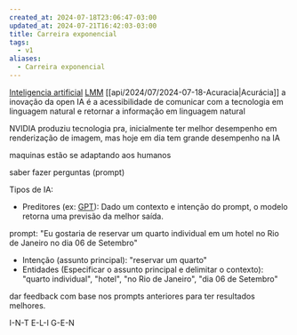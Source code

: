 ```yaml
---
created_at: 2024-07-18T23:06:47-03:00
updated_at: 2024-07-21T16:42:03-03:00
title: Carreira exponencial
tags:
  - v1
aliases:
  - Carreira exponencial
---
```


[Inteligencia artificial](_insight/2024/07/2024-07-19-Inteligencia_artificial.md)
[LMM](_insight/2024/07/2024-07-18-LMM.md)
[[api/2024/07/2024-07-18-Acuracia|Acurácia]]
a inovação da open IA é a acessibilidade de comunicar com a tecnologia em linguagem natural e retornar a informação em linguagem natural

NVIDIA produziu tecnologia pra, inicialmente ter melhor desempenho em renderização de imagem, mas hoje em dia tem grande desempenho na IA

maquinas estão se adaptando aos humanos

saber fazer perguntas (prompt)

Tipos de IA:
- Preditores (ex: [GPT](_insight/2024/07/2024-07-18-GPT.md)): Dado um contexto e intenção do prompt, o modelo retorna uma previsão da melhor saída. 

prompt: "Eu gostaria de reservar um quarto individual em um hotel no Rio de Janeiro no dia 06 de Setembro"
- Intenção (assunto principal): "reservar um quarto"
- Entidades (Especificar o assunto principal e delimitar o contexto): "quarto individual", "hotel", "no Rio de Janeiro", "dia 06 de Setembro"

dar feedback com base nos prompts anteriores para ter resultados melhores.

I-N-T
E-L-I
G-E-N